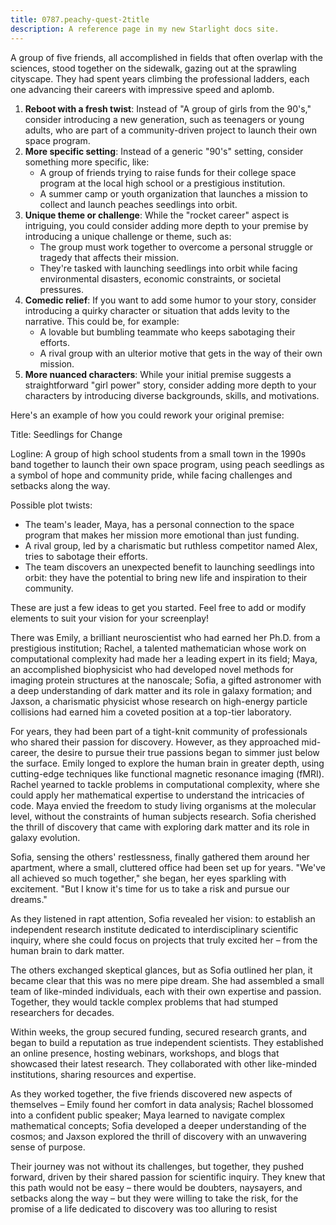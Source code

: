 ```yaml
---
title: 0787.peachy-quest-2title
description: A reference page in my new Starlight docs site.
---
```

 A group of five friends, all accomplished in fields that often overlap with the sciences, stood together on the sidewalk, gazing out at the sprawling cityscape. They had spent years climbing the professional ladders, each one advancing their careers with impressive speed and aplomb.

1. **Reboot with a fresh twist**: Instead of "A group of girls from the 90's," consider introducing a new generation, such as teenagers or young adults, who are part of a community-driven project to launch their own space program.
2. **More specific setting**: Instead of a generic "90's" setting, consider something more specific, like:
	* A group of friends trying to raise funds for their college space program at the local high school or a prestigious institution.
	* A summer camp or youth organization that launches a mission to collect and launch peaches seedlings into orbit.
3. **Unique theme or challenge**: While the "rocket career" aspect is intriguing, you could consider adding more depth to your premise by introducing a unique challenge or theme, such as:
	* The group must work together to overcome a personal struggle or tragedy that affects their mission.
	* They're tasked with launching seedlings into orbit while facing environmental disasters, economic constraints, or societal pressures.
4. **Comedic relief**: If you want to add some humor to your story, consider introducing a quirky character or situation that adds levity to the narrative. This could be, for example:
	* A lovable but bumbling teammate who keeps sabotaging their efforts.
	* A rival group with an ulterior motive that gets in the way of their own mission.
5. **More nuanced characters**: While your initial premise suggests a straightforward "girl power" story, consider adding more depth to your characters by introducing diverse backgrounds, skills, and motivations.

Here's an example of how you could rework your original premise:

Title: Seedlings for Change

Logline: A group of high school students from a small town in the 1990s band together to launch their own space program, using peach seedlings as a symbol of hope and community pride, while facing challenges and setbacks along the way.

Possible plot twists:

* The team's leader, Maya, has a personal connection to the space program that makes her mission more emotional than just funding.
* A rival group, led by a charismatic but ruthless competitor named Alex, tries to sabotage their efforts.
* The team discovers an unexpected benefit to launching seedlings into orbit: they have the potential to bring new life and inspiration to their community.

These are just a few ideas to get you started. Feel free to add or modify elements to suit your vision for your screenplay!

 

There was Emily, a brilliant neuroscientist who had earned her Ph.D. from a prestigious institution; Rachel, a talented mathematician whose work on computational complexity had made her a leading expert in its field; Maya, an accomplished biophysicist who had developed novel methods for imaging protein structures at the nanoscale; Sofia, a gifted astronomer with a deep understanding of dark matter and its role in galaxy formation; and Jaxson, a charismatic physicist whose research on high-energy particle collisions had earned him a coveted position at a top-tier laboratory.

For years, they had been part of a tight-knit community of professionals who shared their passion for discovery. However, as they approached mid-career, the desire to pursue their true passions began to simmer just below the surface. Emily longed to explore the human brain in greater depth, using cutting-edge techniques like functional magnetic resonance imaging (fMRI). Rachel yearned to tackle problems in computational complexity, where she could apply her mathematical expertise to understand the intricacies of code. Maya envied the freedom to study living organisms at the molecular level, without the constraints of human subjects research. Sofia cherished the thrill of discovery that came with exploring dark matter and its role in galaxy evolution.

Sofia, sensing the others' restlessness, finally gathered them around her apartment, where a small, cluttered office had been set up for years. "We've all achieved so much together," she began, her eyes sparkling with excitement. "But I know it's time for us to take a risk and pursue our dreams."

As they listened in rapt attention, Sofia revealed her vision: to establish an independent research institute dedicated to interdisciplinary scientific inquiry, where she could focus on projects that truly excited her – from the human brain to dark matter.

The others exchanged skeptical glances, but as Sofia outlined her plan, it became clear that this was no mere pipe dream. She had assembled a small team of like-minded individuals, each with their own expertise and passion. Together, they would tackle complex problems that had stumped researchers for decades.

Within weeks, the group secured funding, secured research grants, and began to build a reputation as true independent scientists. They established an online presence, hosting webinars, workshops, and blogs that showcased their latest research. They collaborated with other like-minded institutions, sharing resources and expertise.

As they worked together, the five friends discovered new aspects of themselves – Emily found her comfort in data analysis; Rachel blossomed into a confident public speaker; Maya learned to navigate complex mathematical concepts; Sofia developed a deeper understanding of the cosmos; and Jaxson explored the thrill of discovery with an unwavering sense of purpose.

Their journey was not without its challenges, but together, they pushed forward, driven by their shared passion for scientific inquiry. They knew that this path would not be easy – there would be doubters, naysayers, and setbacks along the way – but they were willing to take the risk, for the promise of a life dedicated to discovery was too alluring to resist


